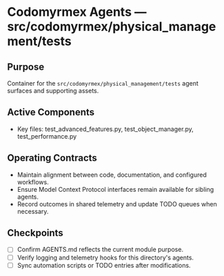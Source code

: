 # Codomyrmex Agents — src/codomyrmex/physical_management/tests

## Purpose
Container for the `src/codomyrmex/physical_management/tests` agent surfaces and supporting assets.

## Active Components
- Key files: test_advanced_features.py, test_object_manager.py, test_performance.py

## Operating Contracts
- Maintain alignment between code, documentation, and configured workflows.
- Ensure Model Context Protocol interfaces remain available for sibling agents.
- Record outcomes in shared telemetry and update TODO queues when necessary.

## Checkpoints
- [ ] Confirm AGENTS.md reflects the current module purpose.
- [ ] Verify logging and telemetry hooks for this directory's agents.
- [ ] Sync automation scripts or TODO entries after modifications.
